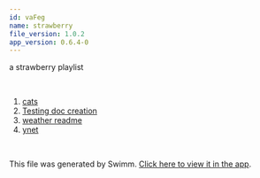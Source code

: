 ```yaml
---
id: vaFeg
name: strawberry
file_version: 1.0.2
app_version: 0.6.4-0
---
```


<!-- Intro - Do not remove this comment -->
a strawberry playlist

<br/>

<!-- Steps - Do not remove this comment -->
1. [cats](https://www.youtube.com/watch?v=9Cou1WoNe0Y)
2. [Testing doc creation](testing-doc-creation.LTxBk.sw.md)
3. [weather readme](https://raw.githubusercontent.com/AddieCohen/stoke-weather/main/README.md)
4. [ynet](https://www.ynet.co.il/)


<br/>

This file was generated by Swimm. [Click here to view it in the app](http://localhost:5000/repos/Z2l0aHViJTNBJTNBc3Rva2Utd2VhdGhlciUzQSUzQUFkZGllQ29oZW4=/docs/vaFeg).